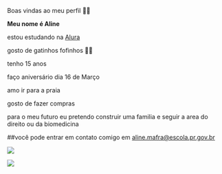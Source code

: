 Boas vindas ao meu perfil 💙💙 

**Meu nome é Aline**

estou estudando na [Alura](https://www.alura.com.br/) 

gosto de gatinhos fofinhos 💙💙

tenho 15 anos 

faço aniversário dia 16 de Março 

amo ir para a praia 

gosto de fazer compras 

para o meu futuro eu pretendo construir uma familia e seguir a area do direito ou da biomedicina 

##você pode entrar em contato comigo em aline.mafra@escola.pr.gov.br

![](https://media.tenor.com/aKFaZBrZFYcAAAAM/excited-spin.gif)

![](https://media.tenor.com/MG2hy2hdseAAAAAj/kity.gif) 
